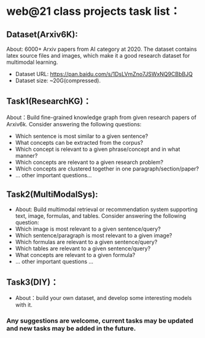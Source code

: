 # web@21 class projects task list：

## Dataset(Arxiv6K):
About: 6000+ Arxiv papers from AI category at 2020. The dataset contains latex source files and images, which make it a good research dataset for multimodal learning.
-	Dataset URL: https://pan.baidu.com/s/1DsLVmZno7JSWxNQ9CBbBJQ 
- Dataset size: ~20G(compressed).

## Task1(ResearchKG)：
About：Build fine-grained knowledge graph from given research papers of Arxiv6k. Consider answering the following questions:
-	Which sentence is most similar to a given sentence?
-	What concepts can be extracted from the corpus?
-	Which concept is relevant to a given phrase/concept and in what manner?
-	Which concepts are relevant to a given research problem? 
-	Which concepts are clustered together in one paragraph/section/paper?
- ... other important questions...

## Task2(MultiModalSys):
-	About: Build multimodal retrieval or recommendation system supporting text, image, formulas, and tables. Consider answering the following question:
- Which image is most relevant to a given sentence/query?
-	Which sentence/paragraph is most relevant to a given image?
-	Which formulas are relevant to a given sentence/query?
-	Which tables are relevant to a given sentence/query?
-	What concepts are relevant to a given formula?
-	... other important questions ...

## Task3(DIY)：
-	About：build your own dataset, and develop some interesting models with it.

### Any suggestions are welcome, current tasks may be updated and new tasks may be added in the future.
